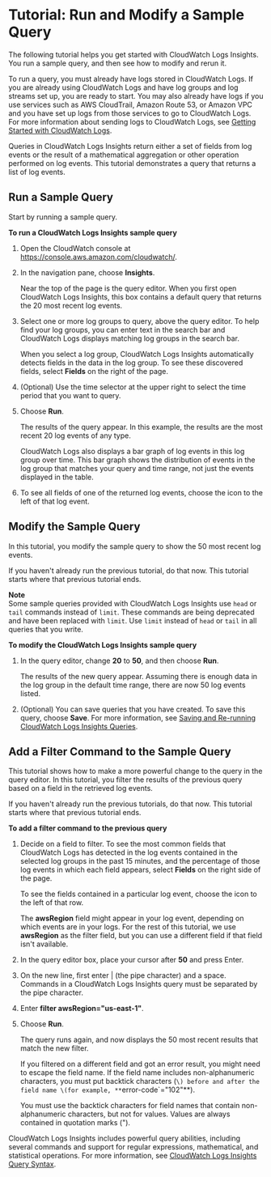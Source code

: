 # Tutorial: Run and Modify a Sample Query<a name="CWL_AnalyzeLogData_RunSampleQuery"></a>

The following tutorial helps you get started with CloudWatch Logs Insights\. You run a sample query, and then see how to modify and rerun it\.

To run a query, you must already have logs stored in CloudWatch Logs\. If you are already using CloudWatch Logs and have log groups and log streams set up, you are ready to start\. You may also already have logs if you use services such as AWS CloudTrail, Amazon Route 53, or Amazon VPC and you have set up logs from those services to go to CloudWatch Logs\. For more information about sending logs to CloudWatch Logs, see [Getting Started with CloudWatch Logs](CWL_GettingStarted.md)\.

Queries in CloudWatch Logs Insights return either a set of fields from log events or the result of a mathematical aggregation or other operation performed on log events\. This tutorial demonstrates a query that returns a list of log events\.

## Run a Sample Query<a name="CWL_AnalyzeLogData_RunQuerySample"></a>

Start by running a sample query\.

**To run a CloudWatch Logs Insights sample query**

1. Open the CloudWatch console at [https://console\.aws\.amazon\.com/cloudwatch/](https://console.aws.amazon.com/cloudwatch/)\.

1. In the navigation pane, choose **Insights**\.

   Near the top of the page is the query editor\. When you first open CloudWatch Logs Insights, this box contains a default query that returns the 20 most recent log events\.

1. Select one or more log groups to query, above the query editor\. To help find your log groups, you can enter text in the search bar and CloudWatch Logs displays matching log groups in the search bar\.

   When you select a log group, CloudWatch Logs Insights automatically detects fields in the data in the log group\. To see these discovered fields, select **Fields** on the right of the page\. 

1. \(Optional\) Use the time selector at the upper right to select the time period that you want to query\.

1. Choose **Run**\.

   The results of the query appear\. In this example, the results are the most recent 20 log events of any type\.

   CloudWatch Logs also displays a bar graph of log events in this log group over time\. This bar graph shows the distribution of events in the log group that matches your query and time range, not just the events displayed in the table\.

1. To see all fields of one of the returned log events, choose the icon to the left of that log event\.

## Modify the Sample Query<a name="CWL_AnalyzeLogData_ModifySampleQuery"></a>

In this tutorial, you modify the sample query to show the 50 most recent log events\.

If you haven't already run the previous tutorial, do that now\. This tutorial starts where that previous tutorial ends\.

**Note**  
Some sample queries provided with CloudWatch Logs Insights use `head` or `tail` commands instead of `limit`\. These commands are being deprecated and have been replaced with `limit`\. Use `limit` instead of `head` or `tail` in all queries that you write\.

**To modify the CloudWatch Logs Insights sample query**

1. In the query editor, change **20** to **50**, and then choose **Run**\.

   The results of the new query appear\. Assuming there is enough data in the log group in the default time range, there are now 50 log events listed\.

1. \(Optional\) You can save queries that you have created\. To save this query, choose **Save**\. For more information, see [Saving and Re\-running CloudWatch Logs Insights Queries](CWL_Insights-Saving-Queries.md)\.

## Add a Filter Command to the Sample Query<a name="CWL_AnalyzeLogData_FilterQuery"></a>

This tutorial shows how to make a more powerful change to the query in the query editor\. In this tutorial, you filter the results of the previous query based on a field in the retrieved log events\.

If you haven't already run the previous tutorials, do that now\. This tutorial starts where that previous tutorial ends\.

**To add a filter command to the previous query**

1. Decide on a field to filter\. To see the most common fields that CloudWatch Logs has detected in the log events contained in the selected log groups in the past 15 minutes, and the percentage of those log events in which each field appears, select **Fields** on the right side of the page\.

   To see the fields contained in a particular log event, choose the icon to the left of that row\.

   The **awsRegion** field might appear in your log event, depending on which events are in your logs\. For the rest of this tutorial, we use **awsRegion** as the filter field, but you can use a different field if that field isn't available\.

1. In the query editor box, place your cursor after **50** and press Enter\.

1. On the new line, first enter \| \(the pipe character\) and a space\. Commands in a CloudWatch Logs Insights query must be separated by the pipe character\.

1. Enter **filter awsRegion="us\-east\-1"**\.

1. Choose **Run**\.

   The query runs again, and now displays the 50 most recent results that match the new filter\.

   If you filtered on a different field and got an error result, you might need to escape the field name\. If the field name includes non\-alphanumeric characters, you must put backtick characters \(`\) before and after the field name \(for example, **`error\-code`="102"**\)\.

   You must use the backtick characters for field names that contain non\-alphanumeric characters, but not for values\. Values are always contained in quotation marks \("\)\.

CloudWatch Logs Insights includes powerful query abilities, including several commands and support for regular expressions, mathematical, and statistical operations\. For more information, see [CloudWatch Logs Insights Query Syntax](CWL_QuerySyntax.md)\.